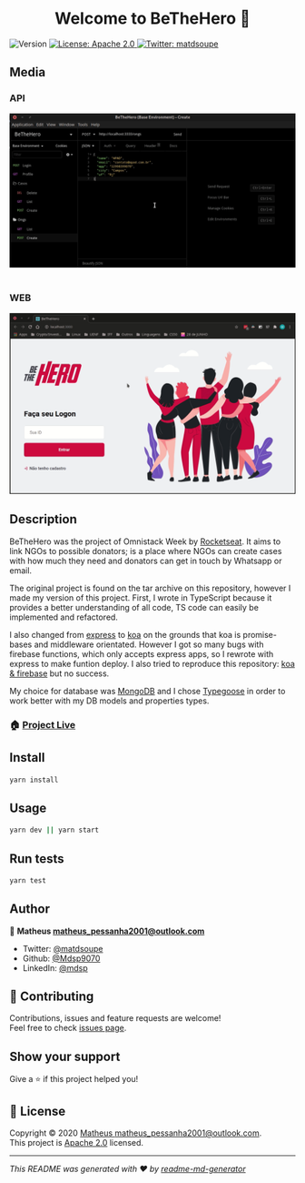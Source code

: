 <h1 align="center">Welcome to BeTheHero 👋</h1>
<p>
  <img alt="Version" src="https://img.shields.io/badge/version-2.0.0-blue.svg?cacheSeconds=2592000" />
  <a href="https://github.com/Mdsp9070/BeTheHero/blob/master/LICENSE" target="_blank">
    <img alt="License: Apache 2.0" src="https://img.shields.io/badge/License-Apache 2.0-yellow.svg" />
  </a>
  <a href="https://twitter.com/matdsoupe" target="_blank">
    <img alt="Twitter: matdsoupe" src="https://img.shields.io/twitter/follow/matdsoupe.svg?style=social" />
  </a>
</p>

## Media

### API

<div align="center" width:"30%">
  <img src="./assets/api.gif" />
</div>

<br/>

### WEB

<div align="center" width:"30%">
  <img src="./assets/web.gif" />
</div>

## Description

BeTheHero was the project of Omnistack Week by [Rocketseat](https://rocketseat.com.br/). It aims to link NGOs to possible donators; is a place where NGOs can create cases with how much they need and donators can get in touch by Whatsapp or email.

The original project is found on the tar archive on this repository, however I made my version of this project. First, I wrote in TypeScript because it provides a better understanding of all code, TS code can easily be implemented and refactored.

I also changed from [express](https://www.npmjs.com/package/express) to [koa](https://www.npmjs.com/package/koa) on the grounds that koa is promise-bases and middleware orientated. However I got so many bugs with firebase functions, which only accepts express apps, so I rewrote with express to make funtion deploy. I also tried to reproduce this repository: [koa & firebase](https://github.com/tohagan/firebase-typescript-koa-starter) but no success.

My choice for database was [MongoDB](https://www.mongodb.com/) and I chose [Typegoose](https://www.npmjs.com/package/@typegoose/typegoose) in order to work better with my DB models and properties types.

### 🏠 [Project Live](https://bethehero-matts.web.app/)

## Install

```sh
yarn install
```

## Usage

```sh
yarn dev || yarn start
```

## Run tests

```sh
yarn test
```

## Author

👤 **Matheus <matheus_pessanha2001@outlook.com>**

- Twitter: [@matdsoupe](https://twitter.com/matdsoupe)
- Github: [@Mdsp9070](https://github.com/Mdsp9070)
- LinkedIn: [@mdsp](https://linkedin.com/in/mdsp)

## 🤝 Contributing

Contributions, issues and feature requests are welcome!<br />Feel free to check [issues page](https://github.com/Mdsp9070/BeTheHero/issues).

## Show your support

Give a ⭐️ if this project helped you!

## 📝 License

Copyright © 2020 [Matheus <matheus_pessanha2001@outlook.com>](https://github.com/Mdsp9070).<br />
This project is [Apache 2.0](https://github.com/Mdsp9070/BeTheHero/blob/master/LICENSE) licensed.

---

_This README was generated with ❤️ by [readme-md-generator](https://github.com/kefranabg/readme-md-generator)_
